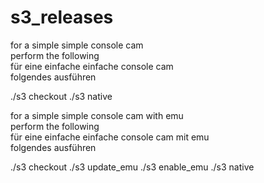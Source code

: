 # s3_releases

for a simple simple console cam  
perform the following  
für eine einfache einfache console cam  
folgendes ausführen  

./s3 checkout
./s3 native
    
for a simple simple console cam with emu  
perform the following  
für eine einfache einfache console cam mit emu  
folgendes ausführen  

./s3 checkout
./s3 update_emu
./s3 enable_emu
./s3 native
